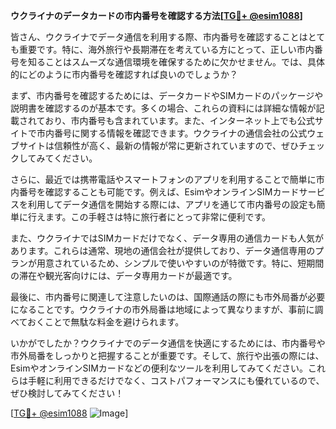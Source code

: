 **ウクライナのデータカードの市内番号を確認する方法[[TG💪+ @esim1088](https://t.me/s/esim1088)]**

皆さん、ウクライナでデータ通信を利用する際、市内番号を確認することはとても重要です。特に、海外旅行や長期滞在を考えている方にとって、正しい市内番号を知ることはスムーズな通信環境を確保するために欠かせません。では、具体的にどのように市内番号を確認すれば良いのでしょうか？

まず、市内番号を確認するためには、データカードやSIMカードのパッケージや説明書を確認するのが基本です。多くの場合、これらの資料には詳細な情報が記載されており、市内番号も含まれています。また、インターネット上でも公式サイトで市内番号に関する情報を確認できます。ウクライナの通信会社の公式ウェブサイトは信頼性が高く、最新の情報が常に更新されていますので、ぜひチェックしてみてください。

さらに、最近では携帯電話やスマートフォンのアプリを利用することで簡単に市内番号を確認することも可能です。例えば、EsimやオンラインSIMカードサービスを利用してデータ通信を開始する際には、アプリを通じて市内番号の設定も簡単に行えます。この手軽さは特に旅行者にとって非常に便利です。

また、ウクライナではSIMカードだけでなく、データ専用の通信カードも人気があります。これらは通常、現地の通信会社が提供しており、データ通信専用のプランが用意されているため、シンプルで使いやすいのが特徴です。特に、短期間の滞在や観光客向けには、データ専用カードが最適です。

最後に、市内番号に関連して注意したいのは、国際通話の際にも市外局番が必要になることです。ウクライナの市外局番は地域によって異なりますが、事前に調べておくことで無駄な料金を避けられます。

いかがでしたか？ウクライナでのデータ通信を快適にするためには、市内番号や市外局番をしっかりと把握することが重要です。そして、旅行や出張の際には、EsimやオンラインSIMカードなどの便利なツールを利用してみてください。これらは手軽に利用できるだけでなく、コストパフォーマンスにも優れているので、ぜひ検討してみてください！

[[TG💪+ @esim1088](https://t.me/s/esim1088) ![Image](https://i.postimg.cc/Y0z9fWf4/image.png)]